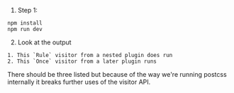 
1. Step 1:
```
npm install
npm run dev
```

2. Look at the output
```
1. This `Rule` visitor from a nested plugin does run
2. This `Once` visitor from a later plugin runs
```

There should be three listed but because of the way we're running postcss internally it breaks further uses of the visitor API.